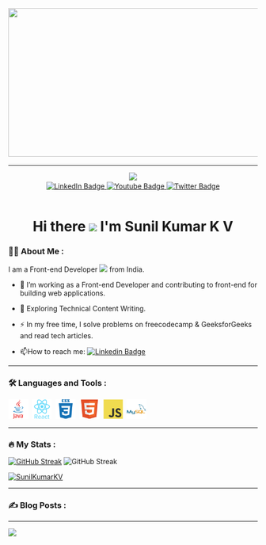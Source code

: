 
<!--
**Sunil-Kumar-KV/Sunil-Kumar-KV** is a ✨ _special_ ✨ repository because its `README.md` (this file) appears on your GitHub profile.

Here are some ideas to get you started:

- 🔭 I’m currently working on ...
- 🌱 I’m currently learning ...
- 👯 I’m looking to collaborate on ...
- 🤔 I’m looking for help with ...
- 💬 Ask me about ...
- 📫 How to reach me: ...
- 😄 Pronouns: ...
- ⚡ Fun fact: ...
-->
<div id="header" align="center">
<div align="center">
  <img src="https://media.giphy.com/media/dWesBcTLavkZuG35MI/giphy.gif" width="600" height="300"/>
</div>
  
  ---
  <!-- Login Page -->
  <div>
  <img  src="https://media.giphy.com/media/v1.Y2lkPTc5MGI3NjExYTU1YTgwMjE4ZDEyNDI1Mzg1NWIyZTA4Nzk5OTRmZjc2NGM4YzMwMCZjdD1z/M9gbBd9nbDrOTu1Mqx/giphy.gif" width="100" />
</div>

<div id="badges">
  <a href="https://www.linkedin.com/in/sunilkumarkv44/">
    <img src="https://img.shields.io/badge/LinkedIn-blue?style=for-the-badge&logo=linkedin&logoColor=white" alt="LinkedIn Badge"/>
  </a>
  <a href="https://www.youtube.com/channel/UCrjiEkmPLDOZJb7of0o1rVA">
    <img src="https://img.shields.io/badge/YouTube-red?style=for-the-badge&logo=youtube&logoColor=white" alt="Youtube Badge"/>
  </a>
  <a href="https://twitter.com/Sunil_KVB">
    <img src="https://img.shields.io/badge/Twitter-blue?style=for-the-badge&logo=twitter&logoColor=white" alt="Twitter Badge"/>
  </a>
</div>

<div id="badges">
<img src="https://komarev.com/ghpvc/?username=Sunil-Kumar-KV&style=flat-square&color=blue" alt=""/>
</div>

<h1>
  Hi there 
  <img src="https://media.giphy.com/media/hvRJCLFzcasrR4ia7z/giphy.gif" width="30px"/>
  I'm Sunil Kumar K V
</h1>
</div>

### :man_technologist: About Me :
I am a Front-end Developer <img src="https://media.giphy.com/media/WUlplcMpOCEmTGBtBW/giphy.gif" width="30"> from India.

- :telescope: I’m working as a Front-end Developer and contributing to front-end for building web applications.

- :seedling: Exploring Technical Content Writing.

- :zap: In my free time, I solve problems on freecodecamp & GeeksforGeeks and read tech articles.

- :mailbox:How to reach me: [![Linkedin Badge](https://img.shields.io/badge/-SunilKumarKV-blue?style=flat&logo=Linkedin&logoColor=white)](https://www.linkedin.com/in/sunilkumarkv44/)

---

### :hammer_and_wrench: Languages and Tools :
<div>
  <img src="https://github.com/devicons/devicon/blob/master/icons/java/java-original-wordmark.svg" title="Java" alt="Java" width="40" height="40"/>&nbsp;
  <img src="https://github.com/devicons/devicon/blob/master/icons/react/react-original-wordmark.svg" title="React" alt="React" width="40" height="40"/>&nbsp;
  <img src="https://github.com/devicons/devicon/blob/master/icons/css3/css3-plain-wordmark.svg"  title="CSS3" alt="CSS" width="40" height="40"/>&nbsp;
  <img src="https://github.com/devicons/devicon/blob/master/icons/html5/html5-original.svg" title="HTML5" alt="HTML" width="40" height="40"/>&nbsp;
  <img src="https://github.com/devicons/devicon/blob/master/icons/javascript/javascript-original.svg" title="JavaScript" alt="JavaScript" width="40" height="40"/>&nbsp;
  <img src="https://github.com/devicons/devicon/blob/master/icons/mysql/mysql-original-wordmark.svg" title="MySQL"  alt="MySQL" width="40" height="40"/>&nbsp;
 </div>

---

### :fire: My Stats :

[![GitHub Streak](http://github-readme-streak-stats.herokuapp.com?user=Sunil-Kumar-KV&theme=dark&background=000000)](https://git.io/streak-stats)
![GitHub Streak](https://github-readme-streak-stats.herokuapp.com/{SunilKumarKV})
<br/>
<!--![](https://github-readme-stats.vercel.app/api/top-langs/?username=Sunil-Kumar-KV&theme=dark&hide_border=false&include_all_commits=false&count_private=false&layout=compact) -->
<p align="left"> <a href="https://github.com/ryo-ma/github-profile-trophy"><img src="https://github-profile-trophy.vercel.app/?username=SunilKumarKV" alt="SunilKumarKV" /></a> </p>

---

### :writing_hand: Blog Posts :

---
[![](https://visitcount.itsvg.in/api?id=SunilKumarKV&icon=0&color=0)](https://visitcount.itsvg.in)
